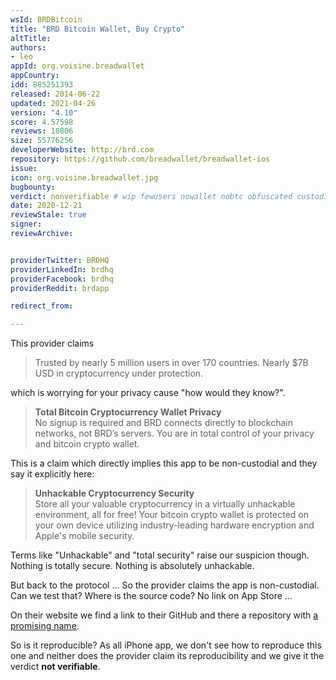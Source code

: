 ```yaml
---
wsId: BRDBitcoin
title: "BRD Bitcoin Wallet, Buy Crypto"
altTitle: 
authors:
- leo
appId: org.voisine.breadwallet
appCountry: 
idd: 885251393
released: 2014-06-22
updated: 2021-04-26
version: "4.10"
score: 4.57598
reviews: 10806
size: 55776256
developerWebsite: http://brd.com
repository: https://github.com/breadwallet/breadwallet-ios
issue: 
icon: org.voisine.breadwallet.jpg
bugbounty: 
verdict: nonverifiable # wip fewusers nowallet nobtc obfuscated custodial nosource nonverifiable reproducible bounty defunct
date: 2020-12-21
reviewStale: true
signer: 
reviewArchive:


providerTwitter: BRDHQ
providerLinkedIn: brdhq
providerFacebook: brdhq
providerReddit: brdapp

redirect_from:

---
```


This provider claims

> Trusted by nearly 5 million users in over 170 countries. Nearly $7B USD in
  cryptocurrency under protection.

which is worrying for your privacy cause "how would they know?".

> **Total Bitcoin Cryptocurrency Wallet Privacy**<br>
  No signup is required and BRD connects directly to blockchain networks, not
  BRD’s servers. You are in total control of your privacy and bitcoin crypto
  wallet.

This is a claim which directly implies this app to be non-custodial and they say
it explicitly here:

> **Unhackable Cryptocurrency Security**<br>
  Store all your valuable cryptocurrency in a virtually unhackable environment,
  all for free! Your bitcoin crypto wallet is protected on your own device
  utilizing industry-leading hardware encryption and Apple's mobile security.

Terms like "Unhackable" and "total security" raise our suspicion though. Nothing
is totally secure. Nothing is absolutely unhackable.

But back to the protocol ... So the provider claims the app is non-custodial.
Can we test that? Where is the source code? No link on App Store ...

On their website we find a link to their GitHub and there a repository with
[a promising name](https://github.com/breadwallet/breadwallet-ios).

So is it reproducible? As all iPhone app, we don't see how to reproduce this one
and neither does the provider claim its reproducibility and we give it the
verdict **not verifiable**.

